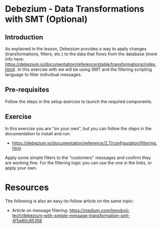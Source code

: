 # Debezium - Data Transformations with SMT (Optional)

## Introduction

As explained in the lesson, Debezium provides a way to apply changes (transformations, filters, etc.) to the data that flows from the database (more info here: https://debezium.io/documentation/reference/stable/transformations/index.html). In this exercise with we will be using SMT and the filtering scripting language to filter individual messages.

## Pre-requisites

Follow the steps in the setup exercise to launch the required components.

## Exercise

In this exercise you are "on your own", but you can follow the steps in the documentation to install and run:

* https://debezium.io/documentation/reference/2.7/configuration/filtering.html

Apply some simple filters to the "customers" messages and confirm they are working fine. For the filtering logic you can use the one in the links, or apply your own.

# Resources

The following is also an easy-to-follow article on the same topic:

* Article on message filtering: https://medium.com/trendyol-tech/debezium-with-simple-message-transformation-smt-4f5a80c85358
